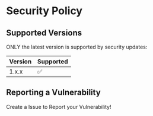 # Security Policy

## Supported Versions


ONLY the latest version is supported by security updates:

| Version | Supported          |
| ------- | ------------------ |
| 1.x.x   | :white_check_mark: |

## Reporting a Vulnerability

Create a Issue to Report your Vulnerability!
